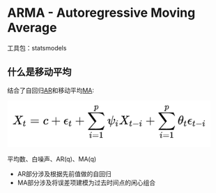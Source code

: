 # ARMA - Autoregressive Moving Average


工具包：statsmodels

## 什么是移动平均
结合了自回归[AR](../AR/README.md)和移动平均[MA](../MA/README.md):

![MA](../_assets/arma.png)

平均数、白噪声、AR(q)、MA(q)

- AR部分涉及根据先前值做的自回归
- MA部分涉及将误差项建模为过去时间点的闲心组合